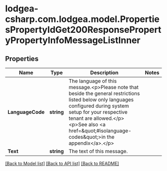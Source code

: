 
# lodgea-csharp.com.lodgea.model.PropertiesPropertyIdGet200ResponsePropertyPropertyInfoMessageListInner

## Properties

Name | Type | Description | Notes
------------ | ------------- | ------------- | -------------
**LanguageCode** | **string** | The language of this message.&lt;p&gt;Please note that beside the general restrictions listed below only languages configured during system setup for your respective tenant are allowed.&lt;/p&gt;&lt;p&gt;See also &lt;a href&#x3D;\&quot;#isolanguage-codes\&quot;&gt;in the appendix&lt;/a&gt;.&lt;/p&gt; | 
**Text** | **string** | The text of this message. | 

[[Back to Model list]](../README.md#documentation-for-models)
[[Back to API list]](../README.md#documentation-for-api-endpoints)
[[Back to README]](../README.md)

